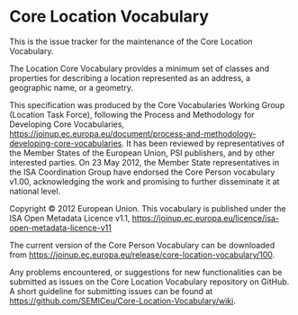 # Core Location Vocabulary

This is the issue tracker for the maintenance of the Core Location Vocabulary.

The Location Core Vocabulary provides a minimum set of classes and properties for describing a location represented as an address, a geographic name, or a geometry.

This specification was produced by the Core Vocabularies Working Group (Location Task Force), following the Process and Methodology for Developing Core Vocabularies, https://joinup.ec.europa.eu/document/process-and-methodology-developing-core-vocabularies. It has been reviewed by representatives of the Member States of the European Union, PSI publishers, and by other interested parties. On 23 May 2012, the Member State representatives in the ISA Coordination Group have endorsed the Core Person vocabulary v1.00, acknowledging the work and promising to further disseminate it at national level. 

Copyright © 2012 European Union. This vocabulary is published under the ISA Open Metadata Licence v1.1, https://joinup.ec.europa.eu/licence/isa-open-metadata-licence-v11

The current version of the Core Person Vocabulary can be downloaded from https://joinup.ec.europa.eu/release/core-location-vocabulary/100.

Any problems encountered, or suggestions for new functionalities can be submitted as issues on the Core Location Vocabulary repository on GitHub. A short guideline for submitting issues can be found at https://github.com/SEMICeu/Core-Location-Vocabulary/wiki.
